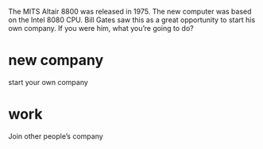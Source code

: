 The MITS Altair 8800 was released in 1975.
The new computer was based on the Intel 8080 CPU.
Bill Gates saw this as a great opportunity to start his own company.
If you were him, what you’re going to do?

# new company
start your own company

# work 
Join other people’s company
